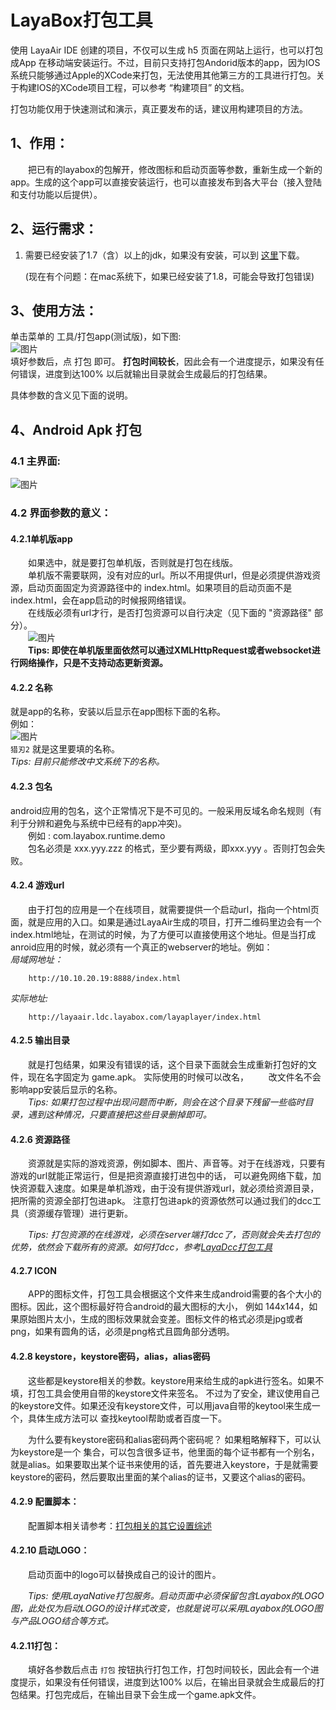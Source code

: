 
# LayaBox打包工具

使用 LayaAir IDE 创建的项目，不仅可以生成 h5 页面在网站上运行，也可以打包成App 在移动端安装运行。不过，目前只支持打包Andorid版本的app，因为IOS系统只能够通过Apple的XCode来打包，无法使用其他第三方的工具进行打包。关于构建IOS的XCode项目工程，可以参考 “构建项目” 的文档。

打包功能仅用于快速测试和演示，真正要发布的话，建议用构建项目的方法。



## 1、作用：

　　把已有的layabox的包解开，修改图标和启动页面等参数，重新生成一个新的app。生成的这个app可以直接安装运行，也可以直接发布到各大平台（接入登陆和支付功能以后提供）。

## 2、运行需求：
1. 需要已经安装了1.7（含）以上的jdk，如果没有安装，可以到
   [这里](http://www.oracle.com/technetwork/java/javase/downloads/jdk8-downloads-2133151.html)下载。

   (现在有个问题：在mac系统下，如果已经安装了1.8，可能会导致打包错误)

## 3、使用方法：
单击菜单的 工具/打包app(测试版)，如下图:  
![图片](1.gif)  
填好参数后，点 打包 即可。 **打包时间较长**，因此会有一个进度提示，如果没有任何错误，进度到达100%
以后就输出目录就会生成最后的打包结果。

具体参数的含义见下面的说明。 



## 4、Android Apk 打包
### 4.1 主界面:  
![图片](2.png)



### 4.2 界面参数的意义：  

#### 4.2.1单机版app  

　　如果选中，就是要打包单机版，否则就是打包在线版。  
　　单机版不需要联网，没有对应的url。所以不用提供url，但是必须提供游戏资源，启动页面固定为资源路径中的 index.html。如果项目的启动页面不是index.html，会在app启动的时候报网络错误。  
　　在线版必须有url才行，是否打包资源可以自行决定（见下面的 "资源路径" 部分）。   
　　![图片](3.gif)  <br />
　　**Tips:  即使在单机版里面依然可以通过XMLHttpRequest或者websocket进行网络操作，只是不支持动态更新资源。**



#### 4.2.2 名称  

就是app的名称，安装以后显示在app图标下面的名称。  
例如：  
![图片](4.png)    
 `猎刃2` 就是这里要填的名称。  
*Tips: 目前只能修改中文系统下的名称。* 



#### 4.2.3 包名  

android应用的包名，这个正常情况下是不可见的。一般采用反域名命名规则（有利于分辨和避免与系统中已经有的app冲突)。   
　　例如 : com.layabox.runtime.demo   
　　包名必须是 xxx.yyy.zzz 的格式，至少要有两级，即xxx.yyy 。否则打包会失败。



#### 4.2.4 游戏url  

　　由于打包的应用是一个在线项目，就需要提供一个启动url，指向一个html页面，就是应用的入口。如果是通过LayaAir生成的项目，打开二维码里边会有一个index.html地址，在测试的时候，为了方便可以直接使用这个地址。但是当打成anroid应用的时候，就必须有一个真正的webserver的地址。例如：  
*局域网地址：*  

``` 
    http://10.10.20.19:8888/index.html
```
*实际地址:*  
```
    http://layaair.ldc.layabox.com/layaplayer/index.html
```



#### 4.2.5 输出目录  

　　就是打包结果，如果没有错误的话，这个目录下面就会生成重新打包好的文件，现在名字固定为 game.apk。 实际使用的时候可以改名，
　　改文件名不会影响app安装后显示的名称。  
　　*Tips: 如果打包过程中出现问题而中断，则会在这个目录下残留一些临时目录，遇到这种情况，只要直接把这些目录删掉即可。*



#### 4.2.6 资源路径

　　资源就是实际的游戏资源，例如脚本、图片、声音等。对于在线游戏，只要有游戏的url就能正常运行，但是把资源直接打进包中的话， 可以避免网络下载，加快资源载入速度。如果是单机游戏，由于没有提供游戏url，就必须给资源目录，把所需的资源全部打包进apk。 注意打包进apk的资源依然可以通过我们的dcc工具（资源缓存管理）进行更新。

　　*Tips: 打包资源的在线游戏，必须在server端打dcc了，否则就会失去打包的优势，依然会下载所有的资源。如何打dcc，参考[LayaDcc打包工具](https://github.com/layabox/layaair-doc/tree/master/Chinese/LayaNative/LayaDcc_Tool)*



#### 4.2.7 ICON  

　　APP的图标文件，打包工具会根据这个文件来生成android需要的各个大小的图标。因此，这个图标最好符合android的最大图标的大小， 例如 144x144，如果原始图片太小，生成的图标效果就会变差。图标文件的格式必须是jpg或者png，如果有圆角的话，必须是png格式且圆角部分透明。



#### 4.2.8 keystore，keystore密码，alias，alias密码  

　　这些都是keystore相关的参数。keystore用来给生成的apk进行签名。如果不填，打包工具会使用自带的keystore文件来签名。 不过为了安全，建议使用自己的keystore文件。如果还没有keystore文件，可以用java自带的keytool来生成一个，具体生成方法可以 查找keytool帮助或者百度一下。

　　为什么要有keystore密码和alias密码两个密码呢？ 如果粗略解释下，可以认为keystore是一个 集合，可以包含很多证书，他里面的每个证书都有一个别名，就是alias。如果要取出某个证书来使用的话，首先要进入keystore，于是就需要 keystore的密码，然后要取出里面的某个alias的证书，又要这个alias的密码。



#### 4.2.9 配置脚本：

　　配置脚本相关请参考：[打包相关的其它设置综述](https://github.com/layabox/layaair-doc/tree/master/Chinese/LayaNative/Other_settings)



#### 4.2.10 启动LOGO：

　　启动页面中的logo可以替换成自己的设计的图片。

　　*Tips: 使用LayaNative打包服务。启动页面中必须保留包含Layabox的LOGO图，此处仅为启动LOGO的设计样式改变，也就是说可以采用Layabox的LOGO图与产品LOGO结合等方式。*



#### 4.2.11打包：

　　填好各参数后点击 `打包` 按钮执行打包工作，打包时间较长，因此会有一个进度提示，如果没有任何错误，进度到达100% 以后，在输出目录就会生成最后的打包结果。打包完成后，在输出目录下会生成一个game.apk文件。

